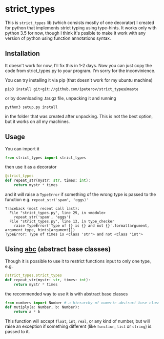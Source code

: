 # strict_types
This is `strict_types` lib (which consists mostly of one decorator) I created for python that implements strict typing using type-hints. It works only with python 3.5 for now, though I think it's pssible to make it work with any version of python using function annotations syntax.

## Installation
It doesn't work for now, I'll fix this in 1-2 days. Now you can just copy the code from strict_types.py to your program. I'm sorry for the inconvinience.

You can try installing it via pip (that doesn't work for my ubuntu machine)
```
pip3 install git+git://github.com/ipeterov/strict_types@maste
```
or by downloading .tar.gz file, unpacking it and running
```
python3 setup.py install
```
in the folder that was created after unpacking. This is not the best option, but it works on all my machines.

## Usage
You can import it
```python
from strict_types import strict_types
```
then use it as a decorator
```python
@strict_types
def repeat_str(mystr: str, times: int):
    return mystr * times
```
and it will raise a `TypeError` if something of the wrong type is passed to the function e.g. `repeat_str('spam', 'eggs)'`
```
Traceback (most recent call last):
  File "strict_types.py", line 29, in <module>
    repeat_str('spam', 'eggs')
  File "strict_types.py", line 13, in type_checker
    raise TypeError('Type of {} is {} and not {}'.format(argument, argument_type, hints[argument]))
TypeError: Type of times is <class 'str'> and not <class 'int'>

```

## Using [abc](https://docs.python.org/3/library/abc.html) (abstract base classes)
Though it is possible to use it to restrict functions input to only one type, e.g.
```python
@strict_types.strict_types
def repeat_str(mystr: str, times: int):
    return mystr * times
```
the recommended way to use it is with abstract base classes
```python
from numbers import Number # a hierarchy of numeric abstract base classes.
def mutiply(a: Number, b: Number):
    return a * b
```
This function will accept `float`, `int`, `real`, or any kind of number, but will raise an exception if something different (like `function`, `list` or `string`) is passed to it.
